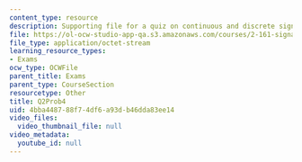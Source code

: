 ```yaml
---
content_type: resource
description: Supporting file for a quiz on continuous and discrete signal processing.
file: https://ol-ocw-studio-app-qa.s3.amazonaws.com/courses/2-161-signal-processing-continuous-and-discrete-fall-2008/4bba448788f74df6a93db46dda83ee14_Q2Prob4.mat
file_type: application/octet-stream
learning_resource_types:
- Exams
ocw_type: OCWFile
parent_title: Exams
parent_type: CourseSection
resourcetype: Other
title: Q2Prob4
uid: 4bba4487-88f7-4df6-a93d-b46dda83ee14
video_files:
  video_thumbnail_file: null
video_metadata:
  youtube_id: null
---
```

